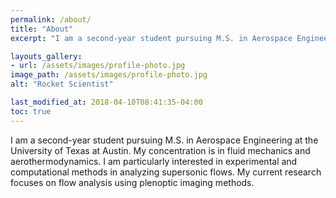 ```yaml
---
permalink: /about/
title: "About"
excerpt: "I am a second-year student pursuing M.S. in Aerospace Engineering at the University of Texas at Austin."

layouts_gallery:
- url: /assets/images/profile-photo.jpg
image_path: /assets/images/profile-photo.jpg
alt: "Rocket Scientist"

last_modified_at: 2018-04-10T08:41:35-04:00
toc: true
---
```


I am a second-year student pursuing M.S. in Aerospace Engineering at the University of Texas at Austin. My concentration is in fluid mechanics and aerothermodynamics. I am particularly interested in experimental and computational methods in analyzing supersonic flows. My current research focuses on flow analysis using plenoptic imaging methods.

